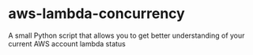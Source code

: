 # aws-lambda-concurrency
A small Python script that allows you to get better understanding of your current AWS account lambda status
